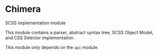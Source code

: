 # Chimera
SCSS implementation module
  
This module contains a parser, abstract syntax tree, 
SCSS Object Model, and CSS Selector implementation.
  
This module only depends on the `api` module.